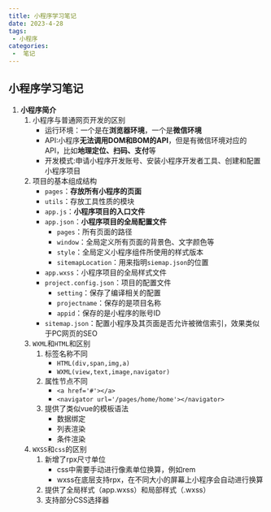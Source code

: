 ```yaml
---
title: 小程序学习笔记
date: 2023-4-28
tags:
 - 小程序
categories:
 -  笔记
---         
```


##  小程序学习笔记    
1. **小程序简介**     
    1. 小程序与普通网页开发的区别     
        + 运行环境：一个是在**浏览器环境**，一个是**微信环境**    
        + API:小程序**无法调用DOM和BOM的API**，但是有微信环境对应的API，比如**地理定位、扫码、支付**等    
        + 开发模式:申请小程序开发账号、安装小程序开发者工具、创建和配置小程序项目       
    2. 项目的基本组成结构           
        + `pages`：**存放所有小程序的页面**       
        + `utils`：存放工具性质的模块     
        + `app.js`：**小程序项目的入口文件**      
        + `app.json`：**小程序项目的全局配置文件**        
            + `pages`：所有页面的路径     
            + `window`：全局定义所有页面的背景色、文字颜色等      
            + `style`：全局定义小程序组件所使用的样式版本     
            + `sitemapLocation`：用来指明`siemap.json`的位置        
        + `app.wxss`：小程序项目的全局样式文件        
        + `project.config.json`：项目的配置文件     
            + `setting`：保存了编译相关的配置     
            + `projectname`：保存的是项目名称     
            + `appid`：保存的是小程序的账号ID     
        + `sitemap.json`：配置小程序及其页面是否允许被微信索引，效果类似于PC网页的SEO     
    3. `WXML`和`HTML`和区别     
        1. 标签名称不同     
            + `HTML(div,span,img,a)`        
            + `WXML(view,text,image,navigator)`     
        2. 属性节点不同     
            + `<a href='#'></a>`
            + `<navigator url='/pages/home/home'></navigator>`      
        3. 提供了类似vue的模板语法      
            + 数据绑定      
            + 列表渲染      
            + 条件渲染      
    4. `WXSS`和`css`的区别      
        1. 新增了rpx尺寸单位        
            + css中需要手动进行像素单位换算，例如rem        
            + wxss在底层支持rpx，在不同大小的屏幕上小程序会自动进行换算            
        2. 提供了全局样式（app.wxss）和局部样式（.wxss）        
        3. 支持部分CSS选择器        